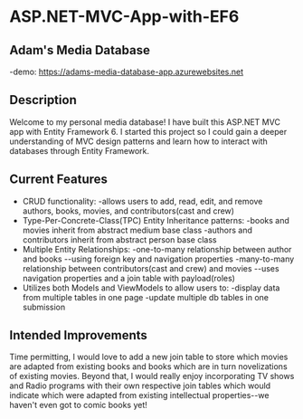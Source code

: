 # ASP.NET-MVC-App-with-EF6

  ## Adam's Media Database
   -demo: https://adams-media-database-app.azurewebsites.net
 
  ## Description
  Welcome to my personal media database! I have built this ASP.NET MVC app with Entity Framework 6. I started this project so I could gain a deeper understanding of MVC design patterns 
  and learn how to interact with databases through Entity Framework. 
  
  ## Current Features
  * CRUD functionality:
     -allows users to add, read, edit, and remove authors, books, movies, and contributors(cast and crew)
  * Type-Per-Concrete-Class(TPC) Entity Inheritance patterns:
     -books and movies inherit from abstract medium base class
     -authors and contributors inherit from abstract person base class
  * Multiple Entity Relationships:
     -one-to-many relationship between author and books
        --using foreign key and navigation properties
     -many-to-many relationship between contributors(cast and crew) and movies 
        --uses navigation properties and a join table with payload(roles)
  * Utilizes both Models and ViewModels to allow users to:
     -display data from multiple tables in one page
     -update multiple db tables in one submission

## Intended Improvements
Time permitting, I would love to add a new join table to store which movies are adapted from existing books and books which are in turn novelizations of existing movies. Beyond that, I would really enjoy incorporating TV shows and Radio programs with their own respective join tables which would indicate which were adapted from existing intellectual properties--we haven't even got to comic books yet! 
